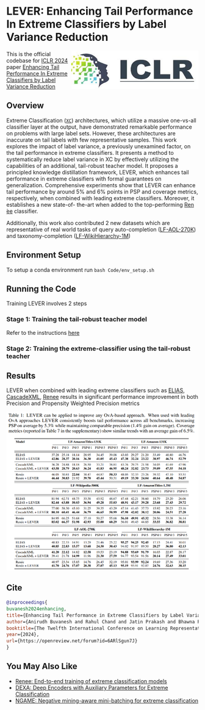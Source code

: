 # LEVER: Enhancing Tail Performance In Extreme Classifiers by Label Variance Reduction

<img src="Resources/ICLR_Logo.jpg" height="100" align="right"/>


This is the official codebase for [ICLR 2024](https://iclr.cc/Conferences/2024) paper [ Enhancing Tail Performance In Extreme Classifiers by Label Variance Reduction](https://openreview.net/forum?id=6ARlSgun7J)

## Overview

Extreme Classification ([`XC`](http://manikvarma.org/downloads/XC/XMLRepository.html)) architectures, which utilize a massive one-vs-all classifier layer at the output, have demonstrated remarkable performance on problems with large label sets. However, these architectures are inaccurate on tail labels with few representative samples. This work explores the impact of label variance, a previously unexamined factor, on the tail performance
in extreme classifiers. It presents a method to systematically reduce label variance in XC by effectively utilizing the capabilities of an additional, tail-robust teacher model. It proposes a principled knowledge distillation framework, LEVER, which enhances tail performance in extreme classifiers with formal guarantees on generalization. Comprehensive experiments show that LEVER can enhance tail performance by around 5% and 6% points in PSP and coverage metrics, respectively, when combined with leading extreme classifiers. Moreover, it establishes a new state-of-
the-art when added to the top-performing [Ren ́ee](https://github.com/microsoft/renee) classifier.

Additionally, this work also contributed 2 new datasets which are representative of real world tasks of query auto-completion ([LF-AOL-270K](Datasets/AOL/)) and taxonomy-completion ([LF-WikiHierarchy-1M](Datasets/WikiHierarchy/))

## Environment Setup
To setup a conda environment run `bash Code/env_setup.sh`

## Running the Code

Training LEVER involves 2 steps 

### Stage 1: Training the tail-robust teacher model
Refer to the instructions [here](Code/TailTeacher/README.md)

### Stage 2: Training the extreme-classifier using the tail-robust teacher


## Results

LEVER when combined with leading extreme classifiers such as [ELIAS](https://proceedings.neurips.cc/paper_files/paper/2022/file/7d4f98f916494121aca3da02e36a4d18-Paper-Conference.pdf), [CascadeXML](https://proceedings.neurips.cc/paper_files/paper/2022/file/0e0157ce5ea15831072be4744cbd5334-Paper-Conference.pdf), [Renee](https://proceedings.mlsys.org/paper_files/paper/2023/file/3d8edd573b5b21fede5d98ecee0f6382-Paper-mlsys2023.pdf) results in significant performance improvement in both Precision and Propensity Weighted Precision metrics

<img src="Resources/LEVER_Results.png">


## Cite

```bib
@inproceedings{
buvanesh2024enhancing,
title={Enhancing Tail Performance in Extreme Classifiers by Label Variance Reduction},
author={Anirudh Buvanesh and Rahul Chand and Jatin Prakash and Bhawna Paliwal and Mudit Dhawan and Neelabh Madan and Deepesh Hada and Vidit Jain and SONU MEHTA and Yashoteja Prabhu and Manish Gupta and Ramachandran Ramjee and Manik Varma},
booktitle={The Twelfth International Conference on Learning Representations},
year={2024},
url={https://openreview.net/forum?id=6ARlSgun7J}
}
```

## You May Also Like
- [Renee: End-to-end training of extreme classification models](https://github.com/microsoft/renee)
- [DEXA: Deep Encoders with Auxiliary Parameters for Extreme Classification](https://github.com/Extreme-classification/dexa)
- [NGAME: Negative mining-aware mini-batching for extreme classification](https://github.com/Extreme-classification/ngame)
